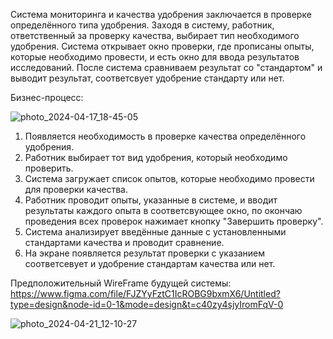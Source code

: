 Система мониторинга и качества удобрения заключается в проверке определённого типа удобрения. Заходя в систему, работник, ответственный за проверку качества, выбирает тип необходимого удобрения. Система открывает окно проверки, где прописаны опыты, которые необходимо провести, и есть окно для ввода результатов исследований. После система сравниваем результат со "стандартом" и выводит результат, соответсвует удобрение стандарту или нет.

Бизнес-процесс:

![photo_2024-04-17_18-45-05](https://github.com/charwety/quality_monitoring/assets/165644160/2752b9e4-6f45-489b-beb1-460f9caae745)

1. Появляется необходимость в проверке качества определённого удобрения.
2. Работник выбирает тот вид удобрения, который необходимо проверить.
3. Система загружает список опытов, которые необходимо провести для проверки качества.
4. Работник проводит опыты, указанные в системе, и вводит результаты каждого опыта в соответсвующее окно, по окончаю проведения всех проверок нажимает кнопку "Завершить проверку".
5. Система анализирует введённые данные с установленными стандартами качества и проводит сравнение.
6. На экране появляется результат проверки с указанием соответсевует и удобрение стандартам качества или нет.

Предположительный WireFrame будущей системы:
https://www.figma.com/file/FJZYyFztC1IcROBG9bxmX6/Untitled?type=design&node-id=0-1&mode=design&t=c40zy4sjyIromFqV-0

![photo_2024-04-21_12-10-27](https://github.com/charwety/quality_monitoring/assets/165644160/307646d6-2b63-463d-96bb-1a051e6932bb)


